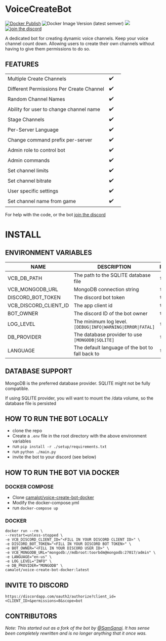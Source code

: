 # VoiceCreateBot


[![Docker Publish](https://github.com/camalot/voice-create-bot-docker/actions/workflows/publish-main.yml/badge.svg)](https://github.com/camalot/voice-create-bot-docker/actions/workflows/publish-main.yml) ![Docker Image Version (latest semver)](https://img.shields.io/docker/v/camalot/voice-create-bot-docker) ![](https://img.shields.io/docker/pulls/camalot/voice-create-bot-docker) [![join the discord](https://badgen.net/badge/icon/Join%20Discord?icon=discord&label)](http://discord.darthminos.tv/)

<!-- ![](https://dcbadge.vercel.app/api/shield/262031734260891648)  -->
<!-- ![](https://dcbadge.vercel.app/api/shield/bot/571011576618811402) -->

A dedicated bot for creating dynamic voice channels. Keep your voice channel count down. Allowing users to create their own channels without having to give them permissions to do so.

## FEATURES

| | | |
|---|---|---|
| Multiple Create Channels | :heavy_check_mark: | |
| Different Permissions Per Create Channel | :heavy_check_mark: | |
| Random Channel Names | :heavy_check_mark: | | 
| Ability for user to change channel name | :heavy_check_mark: | |
| Stage Channels | :heavy_check_mark: | |
| Per-Server Language | :heavy_check_mark: | |
| Change command prefix per-server | :heavy_check_mark: | |
| Admin role to control bot | :heavy_check_mark: | |
| Admin commands | :heavy_check_mark: | |
| Set channel limits | :heavy_check_mark: | |
| Set channel bitrate | :heavy_check_mark: | |
| User specific settings | :heavy_check_mark: | | 
| Set channel name from game | :heavy_check_mark: | |

For help with the code, or the bot [join the discord](http://discord.darthminos.tv)
# INSTALL

## ENVIRONMENT VARIABLES

| NAME | DESCRIPTION | REQUIRED | DEFAULT |  
|---|---|---|---|  
| VCB_DB_PATH | The path to the SQLITE database file | `false` | `./voice.db` |  
| VCB_MONGODB_URL | MongoDB connection string | `false` | `null` |  
| DISCORD_BOT_TOKEN | The discord bot token | `true` | `null` |  
| VCB_DISCORD_CLIENT_ID | The app client id | `true` | `null` |  
| BOT_OWNER | The discord ID of the bot owner | `true` | `null` |  
| LOG_LEVEL | The minimum log level. `[DEBUG\|INFO\|WARNING\|ERROR\|FATAL]` | `false` | `DEBUG` |  
| DB_PROVIDER | The database provider to use `[MONGODB\|SQLITE]` | `false` | `MONGODB` |  
| LANGUAGE | The default language of the bot to fall back to | `false` | `en-us` |

## DATABASE SUPPORT

MongoDB is the preferred database provider. SQLITE might not be fully compatible.

If using SQLITE provider, you will want to mount the /data volume, so the database file is persisted 

## HOW TO RUN THE BOT LOCALLY

- clone the repo
- Create a `.env` file in the root directory with the above environment variables
- run `pip install -r ./setup/requirements.txt`
- run `python ./main.py`
- invite the bot to your discord (see below)

## HOW TO RUN THE BOT VIA DOCKER

### DOCKER COMPOSE

- Clone [camalot/voice-create-bot-docker](https://github.com/camalot/voice-create-bot-docker)
- Modify the docker-compose.yml
- run `docker-compose up`

### DOCKER

```shell
docker run --rm \
--restart=unless-stopped \
-e VCB_DISCORD_CLIENT_ID="<FILL IN YOUR DISCORD CLIENT ID>" \
-e DISCORD_BOT_TOKEN="<FILL IN YOUR DISCORD BOT TOKEN>" \
-e BOT_OWNER="<FILL IN YOUR DISCORD USER ID>" \
-e VCB_MONGODB_URL="mongodb://mdbroot:toorbdm@mongodb:27017/admin" \
-e LANGUAGE="en-us" \
-e LOG_LEVEL="INFO" \
-e DB_PROVIDER="MONGODB" \
camalot/voice-create-bot-docker:latest

```

## INVITE TO DISCORD

`https://discordapp.com/oauth2/authorize?client_id=<CLIENT_ID>&permissions=8&scope=bot`

## CONTRIBUTORS

_Note:
This started out as a fork of the bot by [@SamSanai](https://github.com/SamSanai). It has sense been completely rewritten and is no longer anything that it once was._